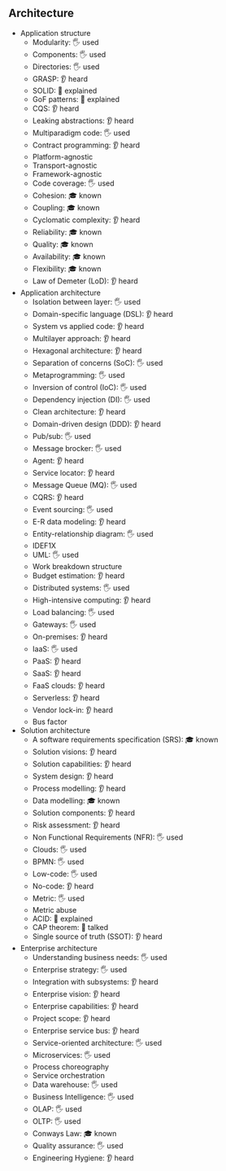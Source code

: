 ## Architecture

- Application structure
  - Modularity: 🖐️ used
  - Components: 🖐️ used
  - Directories: 🖐️ used
  - GRASP: 👂 heard
  - SOLID: 🙋 explained
  - GoF patterns: 🙋 explained
  - CQS: 👂 heard
  - Leaking abstractions: 👂 heard
  - Multiparadigm code: 🖐️ used
  - Contract programming: 👂 heard
  - Platform-agnostic
  - Transport-agnostic
  - Framework-agnostic
  - Code coverage: 🖐️ used
  - Cohesion: 🎓 known
  - Coupling: 🎓 known
  - Cyclomatic complexity: 👂 heard
  - Reliability: 🎓 known
  - Quality: 🎓 known
  - Availability: 🎓 known
  - Flexibility: 🎓 known
  - Law of Demeter (LoD): 👂 heard
- Application architecture
  - Isolation between layer: 🖐️ used
  - Domain-specific language (DSL): 👂 heard
  - System vs applied code: 👂 heard
  - Multilayer approach: 👂 heard
  - Hexagonal architecture: 👂 heard
  - Separation of concerns (SoC): 🖐️ used
  - Metaprogramming: 🖐️ used
  - Inversion of control (IoC): 🖐️ used
  - Dependency injection (DI): 🖐️ used
  - Clean architecture: 👂 heard
  - Domain-driven design (DDD): 👂 heard
  - Pub/sub: 🖐️ used
  - Message brocker: 🖐️ used
  - Agent: 👂 heard
  - Service locator: 👂 heard
  - Message Queue (MQ): 🖐️ used
  - CQRS: 👂 heard
  - Event sourcing: 🖐️ used
  - E-R data modeling: 👂 heard
  - Entity-relationship diagram: 🖐️ used
  - IDEF1X
  - UML: 🖐️ used
  - Work breakdown structure
  - Budget estimation: 👂 heard
  - Distributed systems: 🖐️ used
  - High-intensive computing: 👂 heard
  - Load balancing: 🖐️ used
  - Gateways: 🖐️ used
  - On-premises: 👂 heard
  - IaaS: 🖐️ used
  - PaaS: 👂 heard
  - SaaS: 👂 heard
  - FaaS clouds: 👂 heard
  - Serverless: 👂 heard
  - Vendor lock-in: 👂 heard
  - Bus factor
- Solution architecture
  - A software requirements specification (SRS): 🎓 known
  - Solution visions: 👂 heard
  - Solution capabilities: 👂 heard
  - System design: 👂 heard
  - Process modelling: 👂 heard
  - Data modelling: 🎓 known
  - Solution components: 👂 heard
  - Risk assessment: 👂 heard
  - Non Functional Requirements (NFR): 🖐️ used
  - Clouds: 🖐️ used
  - BPMN: 🖐️ used
  - Low-code: 🖐️ used
  - No-code: 👂 heard
  - Metric: 🖐️ used
  - Metric abuse
  - ACID: 🙋 explained
  - CAP theorem: 📢 talked
  - Single source of truth (SSOT): 👂 heard
- Enterprise architecture
  - Understanding business needs: 🖐️ used
  - Enterprise strategy: 🖐️ used
  - Integration with subsystems: 👂 heard
  - Enterprise vision: 👂 heard
  - Enterprise capabilities: 👂 heard
  - Project scope: 👂 heard
  - Enterprise service bus: 👂 heard
  - Service-oriented architecture: 🖐️ used
  - Microservices: 🖐️ used
  - Process choreography
  - Service orchestration
  - Data warehouse: 🖐️ used
  - Business Intelligence: 🖐️ used
  - OLAP: 🖐️ used
  - OLTP: 🖐️ used
  - Conways Law: 🎓 known
  - Quality assurance: 🖐️ used
  - Engineering Hygiene: 👂 heard
